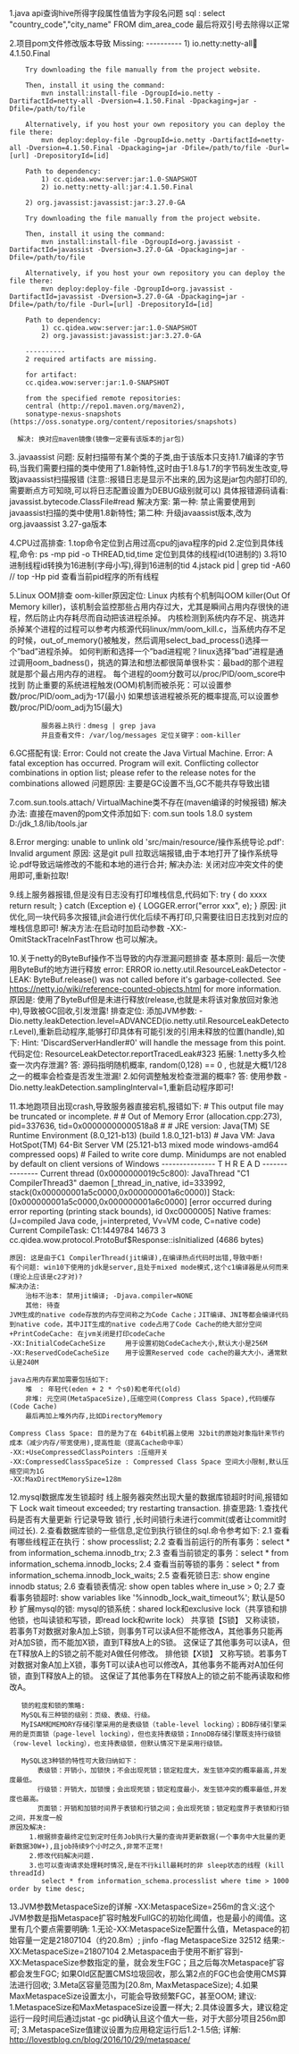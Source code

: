 1.java api查询hive所得字段属性值皆为字段名问题
    sql : select "country_code","city_name" FROM  dim_area_code
    最后将双引号去除得以正常

2.项目pom文件修改版本导致
    	Missing:
    	----------
    	1) io.netty:netty-all:jar:4.1.50.Final

    	Try downloading the file manually from the project website.

    	Then, install it using the command:
    		mvn install:install-file -DgroupId=io.netty -DartifactId=netty-all -Dversion=4.1.50.Final -Dpackaging=jar -Dfile=/path/to/file

    	Alternatively, if you host your own repository you can deploy the file there:
    		mvn deploy:deploy-file -DgroupId=io.netty -DartifactId=netty-all -Dversion=4.1.50.Final -Dpackaging=jar -Dfile=/path/to/file -Durl=[url] -DrepositoryId=[id]

    	Path to dependency:
    		1) cc.qidea.wow:server:jar:1.0-SNAPSHOT
    		2) io.netty:netty-all:jar:4.1.50.Final

    	2) org.javassist:javassist:jar:3.27.0-GA

    	Try downloading the file manually from the project website.

    	Then, install it using the command:
    		mvn install:install-file -DgroupId=org.javassist -DartifactId=javassist -Dversion=3.27.0-GA -Dpackaging=jar -Dfile=/path/to/file

    	Alternatively, if you host your own repository you can deploy the file there:
    		mvn deploy:deploy-file -DgroupId=org.javassist -DartifactId=javassist -Dversion=3.27.0-GA -Dpackaging=jar -Dfile=/path/to/file -Durl=[url] -DrepositoryId=[id]

    	Path to dependency:
    		1) cc.qidea.wow:server:jar:1.0-SNAPSHOT
    		2) org.javassist:javassist:jar:3.27.0-GA

    	----------
    	2 required artifacts are missing.

    	for artifact:
    	cc.qidea.wow:server:jar:1.0-SNAPSHOT

    	from the specified remote repositories:
    	central (http://repo1.maven.org/maven2),
    	sonatype-nexus-snapshots (https://oss.sonatype.org/content/repositories/snapshots)

      解决: 换对应maven镜像(镜像一定要有该版本的jar包)


3..javaassist 问题:
    	反射扫描带有某个类的子类,由于该版本只支持1.7编译的字节码,当我们需要扫描的类中使用了1.8新特性,这时由于1.8与1.7的字节码发生改变,导致javaassist扫描报错
     (注意::报错日志是显示不出来的,因为这是jar包内部打印的,需要断点方可知晓,可以将日志配置设置为DEBUG级别就可以)
     具体报错源码请看: javassist.bytecode.ClassFile#read
      解决方案:
    	第一种: 禁止需要使用到javaassist扫描的类中使用1.8新特性;
    	第二种: 升级javaassist版本,改为org.javaassist 3.27-ga版本

4.CPU过高排查:
    	1.top命令定位到占用过高cpu的java程序的pid
        2.定位到具体线程,命令: ps -mp pid -o THREAD,tid,time 定位到具体的线程id(10进制的)
        3.将10进制线程id转换为16进制(字母小写),得到16进制的tid
        4.jstack pid | grep tid -A60
        // top -Hp pid 查看当前pid程序的所有线程

5.Linux OOM排查
    		oom-killer原因定位:
    		Linux 内核有个机制叫OOM killer(Out Of Memory killer)，该机制会监控那些占用内存过大，尤其是瞬间占用内存很快的进程，然后防止内存耗尽而自动把该进程杀掉。
    		内核检测到系统内存不足、挑选并杀掉某个进程的过程可以参考内核源代码linux/mm/oom_kill.c，当系统内存不足的时候，out_of_memory()被触发，然后调用select_bad_process()选择一个”bad”进程杀掉。
    		如何判断和选择一个”bad进程呢？linux选择”bad”进程是通过调用oom_badness()，挑选的算法和想法都很简单很朴实：最bad的那个进程就是那个最占用内存的进程。
    		每个进程的oom分数可以/proc/PID/oom_score中找到
    		防止重要的系统进程触发(OOM)机制而被杀死：可以设置参数/proc/PID/oom_adj为-17(最小)
    		如果想该进程被杀死的概率提高,可以设置参数/proc/PID/oom_adj为15(最大)

    		服务器上执行：dmesg | grep java
    		并且查看文件: /var/log/messages 定位关键字：oom-killer

6.GC搭配有误:
    	Error: Could not create the Java Virtual Machine.
    	Error: A fatal exception has occurred. Program will exit.
    	Conflicting collector combinations in option list; please refer to the release notes for the combinations allowed
    	问题原因: 主要是GC设置不当,GC不能共存导致出错


7.com.sun.tools.attach/ VirtualMachine类不存在(maven编译的时候报错)
    	解决办法:
    		直接在maven的pom文件添加如下:
    		<dependency>
                <groupId>com.sun</groupId>
                <artifactId>tools</artifactId>
                <version>1.8.0</version>
                <scope>system</scope>
                <!--改为自己本地对应的路径-->
                <systemPath>D:/jdk_1.8/lib/tools.jar</systemPath>
            </dependency>

8.Error merging: unable to unlink old 'src/main/resource/操作系统导论.pdf': Invalid argument
      原因:     这是git pull 拉取远端报错,由于本地打开了操作系统导论.pdf导致远端修改的不能和本地的进行合并;
      解决办法: 关闭对应冲突文件的使用即可,重新拉取!

9.线上服务器报错,但是没有日志没有打印堆栈信息,代码如下:
  	    try {
              do xxxx
              return result;
          } catch (Exception e) {
              LOGGER.error("error xxx", e);
          }
  	原因: jit优化,同一块代码多次报错,jit会进行优化后续不再打印,只需要往旧日志找到对应的堆栈信息即可!
  	解决方法:在启动时加启动参数 -XX:-OmitStackTraceInFastThrow 也可以解决。

10.关于netty的ByteBuf操作不当导致的内存泄漏问题排查
   基本原则: 最后一次使用ByteBuf的地方进行释放
   error: ERROR io.netty.util.ResourceLeakDetector - LEAK: ByteBuf.release() was not called before it's garbage-collected. See https://netty.io/wiki/reference-counted-objects.html for more information.
   原因是: 使用了ByteBuf但是未进行释放(release,也就是未将该对象放回对象池中),导致被GC回收,引发泄露!
   排查定位:
        添加JVM参数: -Dio.netty.leakDetection.level=ADVANCED(io.netty.util.ResourceLeakDetector.Level),重新启动程序,能够打印具体有可能引发的引用未释放的位置(handle),如下:
            Hint: 'DiscardServerHandler#0' will handle the message from this point.
   代码定位: ResourceLeakDetector.reportTracedLeak#323
   拓展:
      1.netty多久检查一次内存泄漏? 答: 源码指明随机概率, random(0,128) == 0 , 也就是大概1/128之一的概率会检查是否发生泄漏!
      2.如何调整触发检查泄漏的概率? 答: 使用参数 -Dio.netty.leakDetection.samplingInterval=1,重新启动程序即可!

11.本地跑项目出现crash,导致服务器直接宕机,报错如下:
    # This output file may be truncated or incomplete.
    #
    #  Out of Memory Error (allocation.cpp:273), pid=337636, tid=0x00000000000518a8
    #
    # JRE version: Java(TM) SE Runtime Environment (8.0_121-b13) (build 1.8.0_121-b13)
    # Java VM: Java HotSpot(TM) 64-Bit Server VM (25.121-b13 mixed mode windows-amd64 compressed oops)
    # Failed to write core dump. Minidumps are not enabled by default on client versions of Windows
    ---------------  T H R E A D  ---------------
    Current thread (0x0000000019c5c800):  JavaThread "C1 CompilerThread3" daemon [_thread_in_native, id=333992, stack(0x000000001a5c0000,0x000000001a6c0000)]
    Stack: [0x000000001a5c0000,0x000000001a6c0000]
    [error occurred during error reporting (printing stack bounds), id 0xc0000005]
    Native frames: (J=compiled Java code, j=interpreted, Vv=VM code, C=native code)
    Current CompileTask:
    C1:1449784 14673       3       cc.qidea.wow.protocol.ProtoBuf$Response::isInitialized (4686 bytes)

    原因: 这是由于C1 CompilerThread(jit编译),在编译热点代码时出错,导致中断!
    有个问题: win10下使用的jdk是server,且处于mixed mode模式,这个c1编译器是从何而来(理论上应该是c2才对)?
    解决办法:
        治标不治本: 禁用jit编译; -Djava.compiler=NONE
        其他: 待查
    JVM生成的native code存放的内存空间称之为Code Cache；JIT编译、JNI等都会编译代码到native code，其中JIT生成的native code占用了Code Cache的绝大部分空间
    +PrintCodeCache: 在jvm关闭是打印codeCache
    -XX:InitialCodeCacheSize     用于设置初始CodeCache大小,默认大小是256M
    -XX:ReservedCodeCacheSize    用于设置Reserved code cache的最大大小，通常默认是240M

    java占用内存累加需要包括如下:
        堆  : 年轻代(eden + 2 * 个s0)和老年代(old)
        非堆: 元空间(MetaSpaceSize),压缩空间(Compress Class Space),代码缓存(Code Cache)
        最后再加上堆外内存,比如DirectoryMemory

    Compress Class Space: 目的是为了在 64bit机器上使用 32bit的原始对象指针来节约成本（减少内存/带宽使用),提高性能（提高Cache命中率）
    -XX:+UseCompressedClassPointers :压缩开关
    -XX:CompressedClassSpaceSize : Compressed Class Space 空间大小限制,默认压缩空间为1G
    -XX:MaxDirectMemorySize=128m


12.mysql数据库发生锁超时
    线上服务器突然出现大量的数据库锁超时时间,报错如下 Lock wait timeout exceeded; try restarting transaction.
    排查思路: 1.查找代码是否有大量更新 行记录导致 锁行 ,长时间锁行未进行commit(或者让commit时间过长).
             2.查看数据库锁的一些信息,定位到执行锁住的sql.命令参考如下:
                2.1 查看有哪些线程正在执行：show processlist;
                2.2 查看当前运行的所有事务：select * from information_schema.innodb_trx;
                2.3 查看当前锁定的事务：select * from information_schema.innodb_locks;
                2.4 查看当前等锁的事务：select * from information_schema.innodb_lock_waits;
                2.5 查看死锁日志: show engine innodb status;
                2.6 查看锁表情况: show open tables where in_use > 0;
                2.7 查看事务锁超时: show variables like '%innodb_lock_wait_timeout%'; 默认是50秒
    扩展mysql的锁:
       mysql的锁系统：shared lock和exclusive lock（共享锁和排他锁，也叫读锁和写锁，即read lock和write lock）
       共享锁【S锁】
          又称读锁，若事务T对数据对象A加上S锁，则事务T可以读A但不能修改A，其他事务只能再对A加S锁，而不能加X锁，直到T释放A上的S锁。
          这保证了其他事务可以读A，但在T释放A上的S锁之前不能对A做任何修改。
       排他锁【X锁】
          又称写锁。若事务T对数据对象A加上X锁，事务T可以读A也可以修改A，其他事务不能再对A加任何锁，直到T释放A上的锁。
          这保证了其他事务在T释放A上的锁之前不能再读取和修改A。

       锁的粒度和锁的策略:
       MySQL有三种锁的级别：页级、表级、行级。
       MyISAM和MEMORY存储引擎采用的是表级锁（table-level locking）；BDB存储引擎采用的是页面锁（page-level locking），但也支持表级锁；InnoDB存储引擎既支持行级锁（row-level locking），也支持表级锁，但默认情况下是采用行级锁。

       MySQL这3种锁的特性可大致归纳如下：
           表级锁：开销小，加锁快；不会出现死锁；锁定粒度大，发生锁冲突的概率最高,并发度最低。
           行级锁：开销大，加锁慢；会出现死锁；锁定粒度最小，发生锁冲突的概率最低,并发度也最高。
           页面锁：开销和加锁时间界于表锁和行锁之间；会出现死锁；锁定粒度界于表锁和行锁之间，并发度一般
    原因及解决:
         1.根据排查最终定位到定时任务Job执行大量的查询并更新数据(一个事务中大批量的更新数据30W+),且job持续9个小时之久,非常不正常!
         2.修改代码解决问题.
         3.也可以查询请求处理耗时情况,是在不行kill最耗时的非 sleep状态的线程 (kill threadId)
            select * from information_schema.processlist where time > 1000  order by time desc;

13.JVM参数MetaspaceSize的详解
    -XX:MetaspaceSize=256m的含义:这个JVM参数是指Metaspace扩容时触发FullGC的初始化阈值，也是最小的阈值。这里有几个要点需要明确:
        1.无论-XX:MetaspaceSize配置什么值，Metaspace的初始容量一定是21807104（约20.8m）;
          jinfo -flag MetaspaceSize 32512  结果:-XX:MetaspaceSize=21807104
        2.Metaspace由于使用不断扩容到-XX:MetaspaceSize参数指定的量，就会发生FGC；且之后每次Metaspace扩容都会发生FGC;
          如果Old区配置CMS垃圾回收，那么第2点的FGC也会使用CMS算法进行回收;
        3.Meta区容量范围为[20.8m, MaxMetaspaceSize);
        4.如果MaxMetaspaceSize设置太小，可能会导致频繁FGC，甚至OOM;
    建议:
        1.MetaspaceSize和MaxMetaspaceSize设置一样大;
        2.具体设置多大，建议稳定运行一段时间后通过jstat -gc pid确认且这个值大一些，对于大部分项目256m即可;
        3.MetaspaceSize值建议设置为应用稳定运行后1.2-1.5倍;
    详解: http://lovestblog.cn/blog/2016/10/29/metaspace/